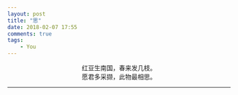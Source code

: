 ```yaml
---
layout: post
title: "思"
date: 2018-02-07 17:55
comments: true
tags: 
	- You 	
---
```





<center>红豆生南国，春来发几枝。


</center><center>愿君多采撷，此物最相思。

</center>

----------


